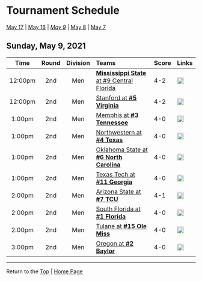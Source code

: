 <a name="top"></a>  

# Tournament Schedule  

[May 17](./05-17.md) &#124; [May 16](./05-16.md) &#124; *[May 9](./05-09.md)* &#124; [May 8](./05-08.md) &#124; [May 7](./05-07.md)  

## Sunday, May 9, 2021  

| **Time** | **Round** | **Division** | **Teams** | **Score** | **Links** |  
| :------: | :-------: | :----------: | :-------- | :-------- | :-------- |  
| 12:00pm  | 2nd       | Men          | [<b>Mississippi State</b> at #9 Central Florida](../ncaam/matches/R2_9-12_MSST_vs_UCF.md) | 4-2       | <a href="liveStats" target="_blank"><img src="https://abs-0.twimg.com/emoji/v2/svg/1f4ca.svg" width="18" height="18" /></a> |  
| 12:00pm  | 2nd       | Men          | [Stanford at <b>#5 Virginia</b>](../ncaam/matches/R2_17-20_STAN_vs_UVA.md) | 4-2       | <a href="liveStats" target="_blank"><img src="https://abs-0.twimg.com/emoji/v2/svg/1f4ca.svg" width="18" height="18" /></a> |  
| 1:00pm   | 2nd       | Men          | [Memphis at <b>#3 Tennessee</b>](../ncaam/matches/R2_33-36_MEM_vs_TENN.md) | 4-0       | <a href="liveStats" target="_blank"><img src="https://abs-0.twimg.com/emoji/v2/svg/1f4ca.svg" width="18" height="18" /></a> |  
| 1:00pm   | 2nd       | Men          | [Northwestern at <b>#4 Texas</b>](../ncaam/matches/R2_29-32_NW_vs_TEX.md) | 4-0       | <a href="liveStats" target="_blank"><img src="https://abs-0.twimg.com/emoji/v2/svg/1f4ca.svg" width="18" height="18" /></a> |  
| 1:00pm   | 2nd       | Men          | [Oklahoma State at <b>#6 North Carolina</b>](../ncaam/matches/R2_45-48_OKST_vs_UNC.md) | 4-0       | <a href="liveStats" target="_blank"><img src="https://abs-0.twimg.com/emoji/v2/svg/1f4ca.svg" width="18" height="18" /></a> |  
| 1:00pm   | 2nd       | Men          | [Texas Tech at <b>#11 Georgia</b>](../ncaam/matches/R2_41-44_TTU_vs_UGA.md) | 4-0       | <a href="liveStats" target="_blank"><img src="https://abs-0.twimg.com/emoji/v2/svg/1f4ca.svg" width="18" height="18" /></a> |  
| 2:00pm   | 2nd       | Men          | [Arizona State at <b>#7 TCU</b>](../ncaam/matches/R2_49-52_AZST_vs_TCU.md) | 4-1       | <a href="liveStats" target="_blank"><img src="https://abs-0.twimg.com/emoji/v2/svg/1f4ca.svg" width="18" height="18" /></a> |  
| 2:00pm   | 2nd       | Men          | [South Florida at <b>#1 Florida</b>](../ncaam/matches/R2_1-4_USF_vs_FLA.md) | 4-0       | <a href="liveStats" target="_blank"><img src="https://abs-0.twimg.com/emoji/v2/svg/1f4ca.svg" width="18" height="18" /></a> |  
| 2:00pm   | 2nd       | Men          | [Tulane at <b>#15 Ole Miss</b>](../ncaam/matches/R2_57-60_TULN_vs_MISS.md) | 4-0       | <a href="liveStats" target="_blank"><img src="https://abs-0.twimg.com/emoji/v2/svg/1f4ca.svg" width="18" height="18" /></a> |  
| 3:00pm   | 2nd       | Men          | [Oregon at <b>#2 Baylor</b>](../ncaam/matches/R2_61-64_ORE_vs_BAY.md) | 4-0       | <a href="liveStats" target="_blank"><img src="https://abs-0.twimg.com/emoji/v2/svg/1f4ca.svg" width="18" height="18" /></a> |  

------

Return to the [Top](#top) &#124; [Home Page](../../index.md)